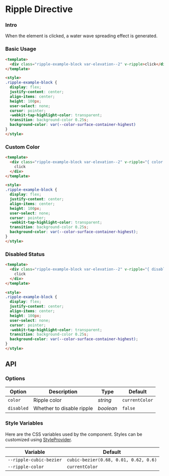 # Ripple Directive

### Intro

When the element is clicked, a water wave spreading effect is generated.

### Basic Usage

```html
<template>
  <div class="ripple-example-block var-elevation--2" v-ripple>click</div>
</template>

<style>
.ripple-example-block {
  display: flex;
  justify-content: center;
  align-items: center;
  height: 100px;
  user-select: none;
  cursor: pointer;
  -webkit-tap-highlight-color: transparent;
  transition: background-color 0.25s;
  background-color: var(--color-surface-container-highest)
}
</style>
```

### Custom Color

```html
<template>
  <div class="ripple-example-block var-elevation--2" v-ripple="{ color: 'var(--color-warning)' }">
    click
  </div>
</template>

<style>
.ripple-example-block {
  display: flex;
  justify-content: center;
  align-items: center;
  height: 100px;
  user-select: none;
  cursor: pointer;
  -webkit-tap-highlight-color: transparent;
  transition: background-color 0.25s;
  background-color: var(--color-surface-container-highest);
}
</style>
```

### Disabled Status

```html
<template>
  <div class="ripple-example-block var-elevation--2" v-ripple="{ disabled: true }">
    click
  </div>
</template>

<style>
.ripple-example-block {
  display: flex;
  justify-content: center;
  align-items: center;
  height: 100px;
  user-select: none;
  cursor: pointer;
  -webkit-tap-highlight-color: transparent;
  transition: background-color 0.25s;
  background-color: var(--color-surface-container-highest);
}
</style>
```

## API

### Options

| Option | Description | Type | Default | 
| --- | --- | --- | --- | 
| `color` | Ripple color | _string_ | `currentColor` |
| `disabled` | Whether to disable ripple | _boolean_ | `false` |

### Style Variables

Here are the CSS variables used by the component. Styles can be customized using [StyleProvider](#/en-US/style-provider).

| Variable | Default |
| --- | --- |
| `--ripple-cubic-bezier` | `cubic-bezier(0.68, 0.01, 0.62, 0.6)` |
| `--ripple-color` | `currentColor` |

